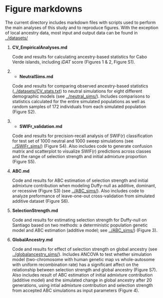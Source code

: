 # Figure markdowns

The current directory includes markdown files with scripts used to perform the main analyses of this study and to reproduce figures. With the exception of local ancestry data, most input and output data can be found in [../datasets/](../datasets/) 

1. **CV_EmpiricalAnalyses.md**
  
    Code and results for calculating ancestry-based statistics for Cabo Verde islands, including _iDAT_ score (Figures 1 & 2, Figure S1).

2. * **NeutralSims.md**
  
    Code and results for comparing observed ancestry-based statistics ([../datasets/CV_stats.txt](../datasets/CV_stats.txt)) to neutral simulations for eight different demographic models (see [../neutral_sims/](../neutral_sims/)). Includes comparisons to statistics calculated for the entire simulated populations as well as random samples of 172 individuals from each simulated population (Figure S2).

3. * **SWIFr_validation.md**
  
    Code and results for precision-recall analysis of SWIF(r) classification for test set of 1000 neutral and 1000 sweep simulations (see [../SWIFr_sims/](../SWIFr_sims/)) (Figure S4). Also includes code to generate confusion matrix and scatterplot to visualize SWIF(r) predictions across classes and the range of selection strength and initial admixture proportion (Figure S5).

4. **ABC.md**

    Code and results for ABC estimation of selection strength and initial admixture contribution when modeling Duffy-null as additive, dominant, or recessive (Figure S3) (see [../ABC_sims/](../ABC_sims/)). Also includes code to analyze preformance of leave-one-out cross-validation from simulated additive dataset (Figure S6).


4. **SelectionStrength.md**
  
    Code and results for estimating selection strength for Duffy-null on Santiago based on two methods: a deterministic population genetic model and ABC estimation (additive model; see [../ABC_sims/](../ABC_sims/)) (Figure 3).
  
5. **GlobalAncestry.md**
  
    Code and results for effect of selection strength on global ancestry (see [../globalancestry_sims/](../globalancestry_sims/)). Includes ANCOVA to test whether simulation model (two-chromosome with human genetic map vs whole-autosome with uniform recombination rate) has a significant affect on the relationship between selection strength and global ancestry (Figure S7). Also includes result of ABC estimation of initial admixture contribution (additive model) and the simulated change in global ancestry after 20 generations, using intial admixture contribution and selection strength from accepted ABC simulations as input parameters (Figure 4).
